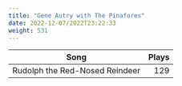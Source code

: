 ```yaml
---
title: "Gene Autry with The Pinafores"
date: 2022-12-07/2022T23:22:33
weight: 531
---
```




 Song | Plays 
----- | -----:
Rudolph the Red-Nosed Reindeer | 129
